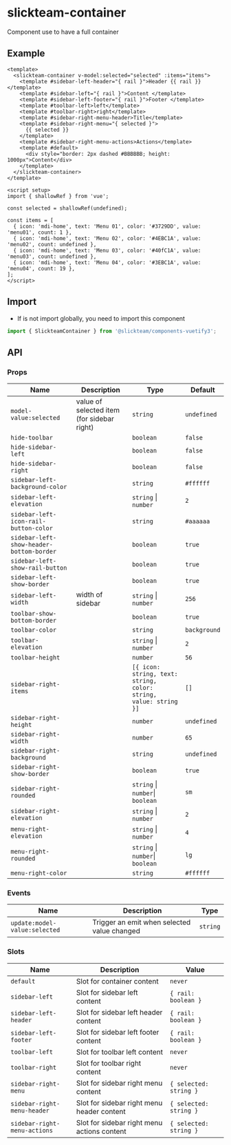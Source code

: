# slickteam-container

Component use to have a full container

## Example

```vue
<template>
  <slickteam-container v-model:selected="selected" :items="items">
    <template #sidebar-left-header="{ rail }">Header {{ rail }}</template>
    <template #sidebar-left="{ rail }">Content </template>
    <template #sidebar-left-footer="{ rail }">Footer </template>
    <template #toolbar-left>left</template>
    <template #toolbar-right>right</template>
    <template #sidebar-right-menu-header>Title</template>
    <template #sidebar-right-menu="{ selected }">
      {{ selected }}
    </template>
    <template #sidebar-right-menu-actions>Actions</template>
    <template #default>
      <div style="border: 2px dashed #BBBBBB; height: 1000px">Content</div>
    </template>
  </slickteam-container>
</template>

<script setup>
import { shallowRef } from 'vue';

const selected = shallowRef(undefined);

const items = [
  { icon: 'mdi-home', text: 'Menu 01', color: '#3729DD', value: 'menu01', count: 1 },
  { icon: 'mdi-home', text: 'Menu 02', color: '#4EBC1A', value: 'menu02', count: undefined },
  { icon: 'mdi-home', text: 'Menu 03', color: '#40fC1A', value: 'menu03', count: undefined },
  { icon: 'mdi-home', text: 'Menu 04', color: '#3EBC1A', value: 'menu04', count: 19 },
];
</script>
```

## Import

- If is not import globally, you need to import this component

```js
import { SlickteamContainer } from '@slickteam/components-vuetify3';
```

## API

### Props

| Name                                     | Description                                | Type                                                             | Default      |
| ---------------------------------------- | ------------------------------------------ | ---------------------------------------------------------------- | ------------ |
| `model-value:selected`                   | value of selected item (for sidebar right) | `string`                                                         | `undefined`  |
| `hide-toolbar`                           |                                            | `boolean`                                                        | `false`      |
| `hide-sidebar-left`                      |                                            | `boolean`                                                        | `false`      |
| `hide-sidebar-right`                     |                                            | `boolean`                                                        | `false`      |
| `sidebar-left-background-color`          |                                            | `string`                                                         | `#ffffff`    |
| `sidebar-left-elevation`                 |                                            | `string` \| `number`                                             | `2`          |
| `sidebar-left-icon-rail-button-color`    |                                            | `string`                                                         | `#aaaaaa`    |
| `sidebar-left-show-header-bottom-border` |                                            | `boolean`                                                        | `true`       |
| `sidebar-left-show-rail-button`          |                                            | `boolean`                                                        | `true`       |
| `sidebar-left-show-border`               |                                            | `boolean`                                                        | `true`       |
| `sidebar-left-width`                     | width of sidebar                           | `string` \| `number`                                             | `256`        |
| `toolbar-show-bottom-border`             |                                            | `boolean`                                                        | `true`       |
| `toolbar-color`                          |                                            | `string`                                                         | `background` |
| `toolbar-elevation`                      |                                            | `string` \| `number`                                             | `2`          |
| `toolbar-height`                         |                                            | `number`                                                         | `56`         |
| `sidebar-right-items`                    |                                            | `[{ icon: string, text: string, color: string, value: string }]` | `[]`         |
| `sidebar-right-height`                   |                                            | `number`                                                         | `undefined`  |
| `sidebar-right-width`                    |                                            | `number`                                                         | `65`         |
| `sidebar-right-background`               |                                            | `string`                                                         | `undefined`  |
| `sidebar-right-show-border`              |                                            | `boolean`                                                        | `true`       |
| `sidebar-right-rounded`                  |                                            | `string` \| `number`\| `boolean`                                 | `sm`         |
| `sidebar-right-elevation`                |                                            | `string` \| `number`                                             | `2`          |
| `menu-right-elevation`                   |                                            | `string` \| `number`                                             | `4`          |
| `menu-right-rounded`                     |                                            | `string` \| `number`\| `boolean`                                 | `lg`         |
| `menu-right-color`                       |                                            | `string`                                                         | `#ffffff`    |

### Events

| Name                          | Description                                 | Type     |
| ----------------------------- | ------------------------------------------- | -------- |
| `update:model-value:selected` | Trigger an emit when selected value changed | `string` |

### Slots

| Name                         | Description                                 | Value                  |
| ---------------------------- | ------------------------------------------- | ---------------------- |
| `default`                    | Slot for container content                  | `never`                |
| `sidebar-left`               | Slot for sidebar left content               | `{ rail: boolean }`    |
| `sidebar-left-header`        | Slot for sidebar left header content        | `{ rail: boolean }`    |
| `sidebar-left-footer`        | Slot for sidebar left footer content        | `{ rail: boolean }`    |
| `toolbar-left`               | Slot for toolbar left content               | `never`                |
| `toolbar-right`              | Slot for toolbar right content              | `never`                |
| `sidebar-right-menu`         | Slot for sidebar right menu content         | `{ selected: string }` |
| `sidebar-right-menu-header`  | Slot for sidebar right menu header content  | `{ selected: string }` |
| `sidebar-right-menu-actions` | Slot for sidebar right menu actions content | `{ selected: string }` |
